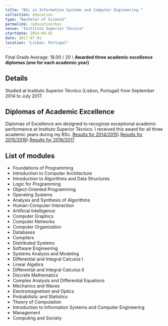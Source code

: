 ```yaml
---
title: "BSc in Information Systems and Computer Engineering "
collection: education
type: "Bachelor of Science"
permalink: /education/bsc
venue: "Instituto Superior Técnico"
startdate: 2014-09-01
date: 2017-07-01
location: "Lisbon, Portugal"
---
```


Final Grade Average: 18.00 / 20 \\
 **Awarded three academic excellence diplomas (one for each academic year)**

## Details
Studied at Instituto Superior Técnico (Lisbon, Portugal) from September 2014 to July 2017.
## Diplomas of Academic Excellence
Diplomas of Excellence are designed to recognize exceptional academic performance at Instituto Superior Técnico. I received this award for all three academic years during my BSc.
[Results for 2014/2015](https://conselhopedagogico.tecnico.ulisboa.pt/bolsas-e-premios/quadro-e-diplomas-de-merito/quadro-de-merito-academico-20142015-lista-provisoria/)\\
[Results for 2015/2016](https://conselhopedagogico.tecnico.ulisboa.pt/bolsas-e-premios/quadro-e-diplomas-de-merito/quadro-de-merito-academico-20152016-lista-definitiva/)\\
[Results for 2016/2017](https://conselhopedagogico.tecnico.ulisboa.pt/bolsas-e-premios/quadro-e-diplomas-de-merito/quadro-de-merito-academico-20162017/)
## List of modules
- Foundations of Programming	
- Introduction to Computer Architecture	
- Introduction to Algorithms and Data Structures	
- Logic for Programming	
- Object-Oriented Programming	
- Operating Systems	
- Analysis and Synthesis of Algorithms	
- Human-Computer Interaction	
- Artificial Intelligence	
- Computer Graphics	
- Computer Networks	
- Computer Organization	
- Databases	
- Compilers	
- Distributed Systems	
- Software Engineering	
- Systems Analysis and Modeling	
- Differential and Integral Calculus I	
- Linear Algebra	
- Differential and Integral Calculus II	
- Discrete Mathematics	
- Complex Analysis and Differential Equations	
- Mechanics and Waves	
- Electromagnetism and Optics	
- Probabilistic and Statistics	
- Theory of Computation	
- Introduction to Information Systems and Computer Engineering	
- Management	
- Computing and Society